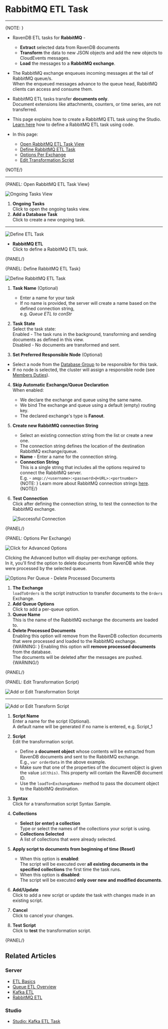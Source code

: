 ﻿# RabbitMQ ETL Task
---

{NOTE: }

* RavenDB ETL tasks for **RabbitMQ** -  
   * **Extract** selected data from RavenDB documents  
   * **Transform** the data to new JSON objects and add the new objects to CloudEvents messages.  
   * **Load** the messages to a **RabbitMQ exchange**.  
 
* The RabbitMQ exchange enqueues incoming messages at the tail of RabbitMQ queue/s.  
  When the enqueued messages advance to the queue head, RabbitMQ clients can access and consume them.  
 
* RabbitMQ ETL tasks transfer **documents only**.  
  Document extensions like attachments, counters, or time series, are not transferred.  
 
* This page explains how to create a RabbitMQ ETL task using the Studio.  
  [Learn here](../../../../server/ongoing-tasks/etl/queue-etl/rabbit-mq) how to define a RabbitMQ ETL task using code.  
 
* In this page:  
  * [Open RabbitMQ ETL Task View](../../../../studio/database/tasks/ongoing-tasks/rabbitmq-etl-task#open-rabbitmq-etl-task-view)  
  * [Define RabbitMQ ETL Task](../../../../studio/database/tasks/ongoing-tasks/rabbitmq-etl-task#define-rabbitmq-etl-task)  
  * [Options Per Exchange](../../../../studio/database/tasks/ongoing-tasks/rabbitmq-etl-task#options-per-exchange)  
  * [Edit Transformation Script](../../../../studio/database/tasks/ongoing-tasks/rabbitmq-etl-task#edit-transformation-script)  

{NOTE/}

---

{PANEL: Open RabbitMQ ETL Task View}

![Ongoing Tasks View](images/queue/ongoing-tasks.png "Ongoing Tasks View")

1. **Ongoing Tasks**  
   Click to open the ongoing tasks view.  
2. **Add a Database Task**  
   Click to create a new ongoing task.  

---

![Define ETL Task](images/queue/rabbitmq_task-selection.png "Define ETL Task")

* **RabbitMQ ETL**  
  Click to define a RabbitMQ ETL task.  
   
{PANEL/}

{PANEL: Define RabbitMQ ETL Task}

![Define RabbitMQ ETL Task](images/queue/rabbitmq_etl-define-task.png "Define RabbitMQ ETL Task")

1. **Task Name** (Optional)  
   * Enter a name for your task  
   * If no name is provided, the server will create a name based on the defined connection string,  
     e.g. *Queue ETL to conStr*  

2. **Task State**  
   Select the task state:  
   Enabled - The task runs in the background, transforming and sending documents as defined in this view.  
   Disabled - No documents are transformed and sent.  

3. **Set Preferred Responsible Node** (Optional)  
  * Select a node from the [Database Group](../../../../studio/database/settings/manage-database-group) to be responsible for this task.  
  * If no node is selected, the cluster will assign a responsible node (see [Members Duties](../../../../studio/database/settings/manage-database-group#database-group-topology---members-duties)).  

4. **Skip Automatic Exchange/Queue Declaration**  
   When enabled:  
    * We declare the exchange and queue using the same name.  
    * We bind The exchange and queue using a default (empty) routing key.  
    * The declared exchange's type is **Fanout**.  

5. **Create new RabbitMQ connection String**  
    * Select an existing connection string from the list or create a new one.  
    * The connection string defines the location of the destination RabbitMQ exchange/queue.  
    * **Name** - Enter a name for the connection string.  
    * **Connection String**  
      This is a single string that includes all the options required to connect the 
      RabbitMQ server.  
      E.g. -  `amqp://<username>:<password>@<URL>:<portnumber>`  
      {NOTE: }
       Learn more about RabbitMQ connection strings [here](https://www.rabbitmq.com/uri-spec.html).  
      {NOTE/}

6. **Test Connection**  
   Click after defining the connection string, to test the connection to 
   the RabbitMQ exchange.  

     ![Successful Connection](images/queue/rabbitmq_successful-connection.png "Successful Connection")

{PANEL/}  

{PANEL: Options Per Exchange}

![Click for Advanced Options](images/queue/rabbitmq_click-for-advanced-options.png "Click for Advanced Options")

Clicking the Advanced button will display per-exchange options.  
In it, you'll find the option to delete documents from RavenDB 
while they were processed by the selected queue.  

![Options Per Queue - Delete Processed Documents](images/queue/rabbitmq_options-per-queue.png "Options Per Queue - Delete Processed Documents")

1. **The Exchange**  
   `loadToOrders` is the script instruction to transfer documents to the `Orders` Exchange.  
2. **Add Queue Options**  
   Click to add a per-queue option.  
3. **Queue Name**  
   This is the name of the RabbitMQ exchange the documents are loaded to.  
4. **Delete Processed Documents**  
   Enabling this option will remove from the RavenDB collection documents that 
   were processed and loaded to the RabbitMQ exchange.  
   {WARNING: }
    Enabling this option will **remove processed documents** from the database.  
    The documents will be deleted after the messages are pushed.  
   {WARNING/}

{PANEL/}

{PANEL: Edit Transformation Script}

![Add or Edit Transformation Script](images/queue/add-or-edit-script.png "Add or Edit Transformation Script")

---

![Add or Edit Transform Script](images/queue/rabbitmq_transformation-script.png "Add or Edit Transform Script")

1. **Script Name**  
   Enter a name for the script (Optional).  
   A default name will be generated if no name is entered, e.g. Script_1  

2. **Script**  
   Edit the transformation script.  
   * Define a **document object** whose contents will be extracted from 
     RavenDB documents and sent to the RabbitMQ exchange.  
     E.g., `var orderData` in the above example.  
   * Make sure that one of the properties of the document object 
     is given the value `id(this)`. This property will contain the 
     RavenDB document ID.  
   * Use the `loadTo<ExchangeName>` method to pass the document object 
     to the RabbitMQ destination.  

3. **Syntax**  
   Click for a transformation script Syntax Sample.  

4. **Collections**  
    * **Select (or enter) a collection**  
      Type or select the names of the collections your script is using.  
    * **Collections Selected**  
      A list of collections that were already selected.  

5. **Apply script to documents from beginning of time (Reset)**  
    * When this option is **enabled**:  
      The script will be executed over **all existing documents in the 
      specified collections** the first time the task runs.  
    * When this option is **disabled**:  
      The script will be executed **only over new and modified documents**.  

6. **Add/Update**  
   Click to add a new script or update the task with changes made in an existing script.  

7. **Cancel**  
   Click to cancel your changes.  

8. **Test Script**  
   Click to **test** the transformation script.  

{PANEL/}

## Related Articles

### Server

- [ETL Basics](../../../../server/ongoing-tasks/etl/basics)
- [Queue ETL Overview](../../../../server/ongoing-tasks/etl/queue-etl/overview)
- [Kafka ETL](../../../../server/ongoing-tasks/etl/queue-etl/kafka)
- [RabbitMQ ETL](../../../../server/ongoing-tasks/etl/queue-etl/rabbit-mq)

### Studio

- [Studio: Kafka ETL Task](../../../../studio/database/tasks/ongoing-tasks/kafka-etl-task)
